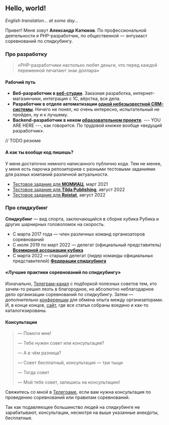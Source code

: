 ## Hello, world!

*English translation... at some day...*

Привет! Меня зовут **Александр Катюков**. По профессиональной деятельности я PHP-разработчик, по общественной — энтузиаст соревнований по спидкубингу.

### Про разработку

> «PHP-разработчики настолько любят деньги, что перед каждой переменной печатают знак доллара»

#### Рабочий путь

* **Веб-разработчик в [веб-студии](https://easy-it.ru/)**. Заказная разработка, интернет-магазинчики, интеграция с 1С, вёрстка, все дела.
* **Разработчик в отделе автоматизации [одной небезызвестной CRM-системы](https://www.amocrm.ru/)**. Ничего не понял, но очень интересно, испытательный не пройден, ну и к лучшему.
* **Backend-разработчик в неком [образовательном проекте](https://eljur.ru)**. --- YOU ARE HERE ---, как говорится. По трудовой книжке вообще «ведущий разработчик».

// TODO резюме

#### А как ты вообще код пишешь?

У меня достаточно немного написанного публично кода. Тем не менее, у меня есть парочка репозиториев с разными тестовыми заданиями для разных компаний различной актуальности.

* [Тестовое задание для **МОМИАЦ**](https://github.com/AlexKatyukov/momiac-test), март 2021
* [Тестовое задание для **Tilda Publishing**](https://github.com/AlexKatyukov/tilda-dev-test), август 2022
* [Тестовое задание для **Roistat**](https://github.com/AlexKatyukov/roistat-dev-test), август 2022

### Про спидкубинг

**Спидкубинг** — вид спорта, заключающийся в сборке кубика Рубика и других шарнирных головоломок на скорость.

* С марта 2017 года — член различных команд организаторов соревнований
* С июля 2019 по март 2022 — делегат (официальный представитель) [**Всемирной ассоциации кубика**](https://worldcubeassociation.org)
* С марта 2022 — старший делегат (лидер команды официальных представителей) [**Федерации спидкубинга**](https://cubingrf.org)

#### «Лучшие практики соревнований по спидкубингу»

Изначально, [Телеграм-канал](https://t.me/BestOrganizer) с подборкой полезных советов тем, кто зачем-то решил лезть в благородное, но абсолютно неблагодарное дело организации соревнований по спидкубингу.
Затем — дополнительно [конференции](https://www.youtube.com/watch?v=80p48iTSnUA&list=PLXfbXCvN4JZptNoNvtEW6kC9hsut8Z5-F) для обмена опыта между организаторами.
И, в конце концов, [сайт](https://lp.katyukov.ru/), где все статьи собраны воедино и как-то каталогизированы.

#### Консультации

> — Помоги мне!
>
> — Тебе нужен совет или консультация?
>
> — А в чём разница?
>
> — Совет бесплатный, консультация — три тыщи
>
> — Тогда совет
>
> — Мой тебе совет, запишись на консультацию!

Свяжитесь со мной в [Телеграме](https://t.me/AlexKatyukov), если вам нужна консультация по проведению соревнований или правилам соревнований.

Так как подавляющее большинство людей на спидкубинге не зарабатывают, консультации, несмотря на выше указанные анекдоты, бесплатные.
